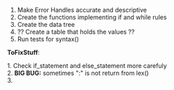 1. Make Error Handles accurate and descriptive
2. Create the functions implementing if and while rules
3. Create the data tree
4. ?? Create a table that holds the values ??
5. Run tests for syntax()


**ToFixStuff**:
    <p>1. Check if_statement and else_statement more carefuly
    <br>2. <h>**BIG BUG:**<h> sometimes ":" is not return from lex()
    <br>3.

